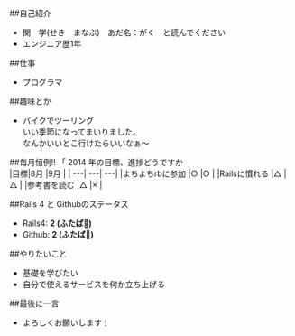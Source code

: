﻿##自己紹介

- 関　学(せき　まなぶ)　あだ名：がく　と読んでください
- エンジニア歴1年

##仕事

- プログラマ

##趣味とか
- バイクでツーリング  
いい季節になってまいりました。  
なんかいいとこ行けたらいいなぁ～

##毎月恒例!! 「 2014 年の目標、進捗どうですか   
|目標|8月  |9月 |
| ---| ---|  ---|
|よちよちrbに参加 |○ |○ |
|Railsに慣れる |△ |△ |
|参考書を読む |△ |× |

##Rails 4 と Githubのステータス

- Rails4: **2 (ふたば:leaves:)**
- Github: **2 (ふたば:leaves:)**

##やりたいこと

- 基礎を学びたい
- 自分で使えるサービスを何か立ち上げる

##最後に一言

- よろしくお願いします！